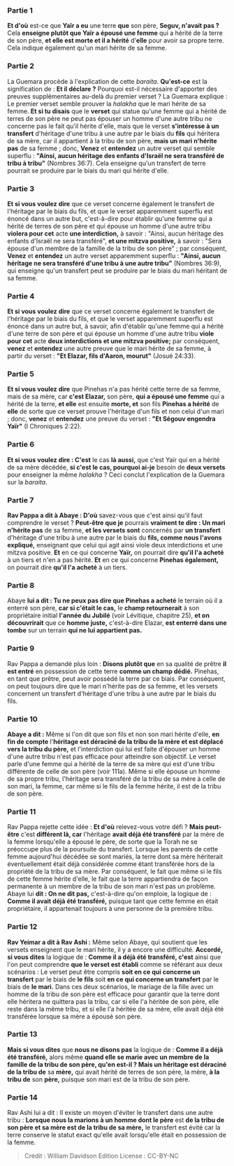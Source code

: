 
### Partie 1
<b>Et d'où</b> est-ce que <b>Yaïr a eu</b> une terre <b>que</b> son père, <b>Seguv, n'avait pas ?</b> Cela <b>enseigne plutôt que Yaïr a épousé une femme</b> qui a hérité de la terre de son père, <b>et elle est morte et il a hérité</b> d'<b>elle</b> pour avoir sa propre terre. Cela indique également qu'un mari hérite de sa femme.

### Partie 2
La Guemara procède à l'explication de cette <i>baraita</i>. <b>Qu'est-ce</b> est la signification de : <b>Et il déclare ?</b> Pourquoi est-il nécessaire d'apporter des preuves supplémentaires au-delà du premier verset ? La Guemara explique : Le premier verset semble prouver la <i>halakha</i> que le mari hérite de sa femme. <b>Et si tu disais</b> que le <b>verset</b> qui statue qu'une femme qui a hérité de terres de son père ne peut pas épouser un homme d'une autre tribu ne concerne pas le fait qu'il hérite d'elle, mais que le verset <b>s'intéresse à un transfert</b> d'héritage d'une tribu à une autre par le biais du <b>fils</b> qui héritera de sa mère, car il appartient à la tribu de son père, <b>mais un mari n'hérite pas</b> de sa femme ; donc, <b>Venez</b> et <b>entendez</b> un autre verset qui semble superflu : <b>"Ainsi, aucun héritage des enfants d'Israël ne sera transféré de tribu à tribu"</b> (Nombres 36:7). Cela enseigne qu'un transfert de terre pourrait se produire par le biais du mari qui hérite d'elle.

### Partie 3
<b>Et si vous voulez dire</b> que ce verset concerne également le transfert de l'héritage par le biais du fils, et que le verset apparemment superflu est énoncé dans un autre but, c'est-à-dire pour établir qu'une femme qui a hérité de terres de son père et qui épouse un homme d'une autre tribu <b>violera pour cet</b> acte <b>une interdiction,</b> à savoir : "Ainsi, aucun héritage des enfants d'Israël ne sera transféré", <b>et une mitzva positive,</b> à savoir : "Sera épouse d'un membre de la famille de la tribu de son père" ; par conséquent, <b>Venez</b> et <b>entendez</b> un autre verset apparemment superflu : <b>"Ainsi, aucun héritage ne sera transféré d'une tribu à une autre tribu"</b> (Nombres 36:9), qui enseigne qu'un transfert peut se produire par le biais du mari héritant de sa femme.

### Partie 4
<b>Et si vous voulez dire</b> que ce verset concerne également le transfert de l'héritage par le biais du fils, et que le verset apparemment superflu est énoncé dans un autre but, à savoir, afin d'établir qu'une femme qui a hérité d'une terre de son père et qui épouse un homme d'une autre tribu <b>viole pour cet</b> acte <b>deux interdictions et une mitzva positive;</b> par conséquent, <b>venez</b> et <b>entendez</b> une autre preuve que le mari hérite de sa femme, à partir du verset : <b>"Et Elazar, fils d'Aaron, mourut"</b> (Josué 24:33).

### Partie 5
<b>Et si vous voulez dire</b> que Pinehas n'a pas hérité cette terre de sa femme, mais de sa mère, car <b>c'est Elazar,</b> son père, <b>qui a épousé une femme</b> qui a hérité de la terre, <b>et elle</b> est ensuite <b>morte, et</b> son fils <b>Pinehas a hérité</b> de <b>elle</b> de sorte que ce verset prouve l'héritage d'un fils et non celui d'un mari ; donc, <b>venez</b> et <b>entendez</b> une preuve du verset : <b>"Et Ségouv engendra Yaïr"</b> (I Chroniques 2:22).

### Partie 6
<b>Et si vous voulez dire : C'est</b> le cas <b>là aussi,</b> que c'est Yaïr qui en a hérité de sa mère décédée, <b>si c'est le cas, pourquoi ai-je</b> besoin de <b>deux versets</b> pour enseigner la même <i>halakha</i> ? Ceci conclut l'explication de la Guemara sur la <i>baraita</i>.

### Partie 7
<b>Rav Pappa a dit à Abaye : D'où</b> savez-vous que c'est ainsi qu'il faut comprendre le verset ? <b>Peut-être que je</b> pourrais <b>vraiment te dire : Un mari n'hérite pas</b> de sa femme, <b>et les versets sont</b> concernés par <b>un transfert</b> d'héritage d'une tribu à une autre par le biais du <b>fils, comme nous l'avons expliqué,</b> enseignant que celui qui agit ainsi viole deux interdictions et une mitzva positive. <b>Et</b> en ce qui concerne <b>Yaïr,</b> on pourrait dire <b>qu'il l'a acheté</b> à un tiers et n'en a pas hérité. <b>Et</b> en ce qui concerne <b>Pinehas également,</b> on pourrait dire <b>qu'il l'a acheté</b> à un tiers.

### Partie 8
Abaye <b>lui a dit : Tu ne peux pas dire que Pinehas a acheté</b> le terrain où il a enterré son père, <b>car si c'était le cas,</b> le <b>champ retournerait</b> à son propriétaire initial <b>l'année du Jubilé</b> (voir Lévitique, chapitre 25), <b>et on découvrirait</b> que ce <b>homme juste,</b> c'est-à-dire Elazar, <b>est enterré dans une tombe</b> sur un terrain <b>qui ne lui appartient pas.</b>

### Partie 9
Rav Pappa a demandé plus loin : <b>Disons plutôt que</b> en sa qualité de prêtre <b>il est entré</b> en possession de cette terre <b>comme un champ dédié.</b> Pinehas, en tant que prêtre, peut avoir possédé la terre par ce biais. Par conséquent, on peut toujours dire que le mari n'hérite pas de sa femme, et les versets concernent un transfert d'héritage d'une tribu à une autre par le biais du fils.

### Partie 10
<b>Abaye a dit :</b> Même si l'on dit que son fils et non son mari hérite d'elle, <b>en fin de compte</b> l'<b>héritage est déraciné de la tribu de la mère et est déplacé vers la tribu du père,</b> et l'interdiction qui lui est faite d'épouser un homme d'une autre tribu n'est pas efficace pour atteindre son objectif. Le verset parle d'une femme qui a hérité de la terre de sa mère qui est d'une tribu différente de celle de son père (voir 111a). Même si elle épouse un homme de sa propre tribu, l'héritage sera transféré de la tribu de sa mère à celle de son mari, la femme, car même si le fils de la femme hérite, il est de la tribu de son père.

### Partie 11
Rav Pappa rejette cette idée : <b>Et d'où</b> relevez-vous votre défi ? <b>Mais peut-être</b> c'est <b>différent là, car</b> l'héritage <b>avait déjà été transféré</b> par la mère de la femme lorsqu'elle a épousé le père, de sorte que la Torah ne se préoccupe plus de la poursuite du transfert. Lorsque les parents de cette femme aujourd'hui décédée se sont mariés, la terre dont sa mère hériterait éventuellement était déjà considérée comme étant transférée hors de la propriété de la tribu de sa mère. Par conséquent, le fait que même si le fils de cette femme hérite d'elle, le fait que la terre appartiendra de façon permanente à un membre de la tribu de son mari n'est pas un problème. Abaye lui <b>dit : On ne dit pas,</b> c'est-à-dire qu'on emploie, la logique de : <b>Comme il avait déjà été transféré,</b> puisque tant que cette femme en était propriétaire, il appartenait toujours à une personne de la première tribu.

### Partie 12
<b>Rav Yeimar a dit à Rav Ashi :</b> Même selon Abaye, qui soutient que les versets enseignent que le mari hérite, il y a encore une difficulté. <b>Accordé, si vous dites</b> la logique de : <b>Comme il a déjà été transféré, c'est</b> ainsi que l'on peut comprendre <b>que le verset est établi</b> comme se référant aux deux scénarios : Le verset peut être compris <b>soit en ce qui concerne un transfert</b> par le biais de <b>le fils</b> soit <b>en ce qui concerne un transfert</b> par le biais de <b>le mari.</b> Dans ces deux scénarios, le mariage de la fille avec un homme de la tribu de son père est efficace pour garantir que la terre dont elle héritera ne quittera pas la tribu, car si elle l'a héritée de son père, elle reste dans la même tribu, et si elle l'a héritée de sa mère, elle avait déjà été transférée lorsque sa mère a épousé son père.

### Partie 13
<b>Mais si vous dites</b> que <b>nous ne disons pas</b> la logique de : <b>Comme il a déjà été transféré,</b> alors même <b>quand elle se marie avec un membre de la famille de la tribu de son père, qu'en est-il ? Mais un héritage est déraciné de la tribu de</b> sa <b>mère,</b> qui avait hérité de terres de son père, la mère, <b>à la tribu de</b> son <b>père,</b> puisque son mari est de la tribu de son père.

### Partie 14
Rav Ashi lui a dit : Il existe un moyen d'éviter le transfert dans une autre tribu : <b>Lorsque nous la marions à un homme dont le père</b> est <b>de la tribu de son père et sa mère est de la tribu de sa mère,</b> le transfert est évité car la terre conserve le statut exact qu'elle avait lorsqu'elle était en possession de la femme.

>Crédit : William Davidson Edition
>License : CC-BY-NC
